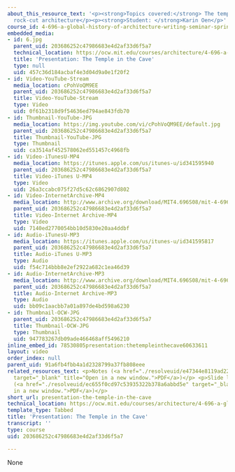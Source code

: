 ```yaml
---
about_this_resource_text: '<p><strong>Topics covered:</strong> The temple in the cave:
  rock-cut architecture</p><p><strong>Student: </strong>Karin Oen</p>'
course_id: 4-696-a-global-history-of-architecture-writing-seminar-spring-2008
embedded_media:
- id: 6.jpg
  parent_uid: 203686252c47986683e4d2af33d6f5a7
  technical_location: https://ocw.mit.edu/courses/architecture/4-696-a-global-history-of-architecture-writing-seminar-spring-2008/video-presentations/presentation-the-temple-in-the-cave/6.jpg
  title: 'Presentation: The Temple in the Cave'
  type: null
  uid: 457c36d184acbaf4e3d04d9a0e1f20f2
- id: Video-YouTube-Stream
  media_location: cPohVoQM9EE
  parent_uid: 203686252c47986683e4d2af33d6f5a7
  title: Video-YouTube-Stream
  type: Video
  uid: 0f61b2318d9f54636ed794ae843fdb70
- id: Thumbnail-YouTube-JPG
  media_location: https://img.youtube.com/vi/cPohVoQM9EE/default.jpg
  parent_uid: 203686252c47986683e4d2af33d6f5a7
  title: Thumbnail-YouTube-JPG
  type: Thumbnail
  uid: ca3514af452578062ed551457c4968fb
- id: Video-iTunesU-MP4
  media_location: https://itunes.apple.com/us/itunes-u/id341595940
  parent_uid: 203686252c47986683e4d2af33d6f5a7
  title: Video-iTunes U-MP4
  type: Video
  uid: 26a3ccabc075f27d5c62c6862907d802
- id: Video-InternetArchive-MP4
  media_location: http://www.archive.org/download/MIT4.696S08/mit-4-696s08-karin-oen_300k.mp4
  parent_uid: 203686252c47986683e4d2af33d6f5a7
  title: Video-Internet Archive-MP4
  type: Video
  uid: 7140ed2770054bb10d5830e20aa4ddbf
- id: Audio-iTunesU-MP3
  media_location: https://itunes.apple.com/us/itunes-u/id341595817
  parent_uid: 203686252c47986683e4d2af33d6f5a7
  title: Audio-iTunes U-MP3
  type: Audio
  uid: f54c714bbb8e2ef2922a682c1ea46d39
- id: Audio-InternetArchive-MP3
  media_location: http://www.archive.org/download/MIT4.696S08/mit-4-696s08-karin-oen.mp3
  parent_uid: 203686252c47986683e4d2af33d6f5a7
  title: Audio-Internet Archive-MP3
  type: Audio
  uid: bb09c1aacbb7a01a897de4bd598a6230
- id: Thumbnail-OCW-JPG
  parent_uid: 203686252c47986683e4d2af33d6f5a7
  title: Thumbnail-OCW-JPG
  type: Thumbnail
  uid: 947783267db09ade466468aff5496210
inline_embed_id: 78530805presentation:thetempleinthecave60633611
layout: video
order_index: null
parent_uid: 91a6fb4fbb4a1d2328799a37fb808eee
related_resources_text: <p>Notes (<a href="./resolveuid/e47344e8119ad22e6e2b810373875b18"
  target="_blank" title="Open in a new window.">PDF</a>)</p> <p>Slide list and readings
  (<a href="./resolveuid/ec655f0cd97c53935322b378a6abbd5e" target="_blank" title="Open
  in a new window.">PDF</a>)</p>
short_url: presentation-the-temple-in-the-cave
technical_location: https://ocw.mit.edu/courses/architecture/4-696-a-global-history-of-architecture-writing-seminar-spring-2008/video-presentations/presentation-the-temple-in-the-cave
template_type: Tabbed
title: 'Presentation: The Temple in the Cave'
transcript: ''
type: course
uid: 203686252c47986683e4d2af33d6f5a7

---
```

None